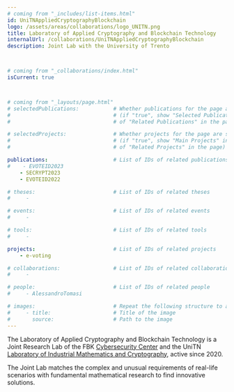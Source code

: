 ```yaml
---
# coming from "_includes/list-items.html"
id: UniTNAppliedCryptographyBlockchain
logo: /assets/areas/collaborations/logo_UNITN.png
title: Laboratory of Applied Cryptography and Blockchain Technology
internalUrl: /collaborations/UniTNAppliedCryptographyBlockchain
description: Joint Lab with the University of Trento



# coming from "_collaborations/index.html"
isCurrent: true



# coming from "_layouts/page.html"
# selectedPublications:           # Whether publications for the page are selected 
#                                 # (if "true", show "Selected Publications" instead  
#                                 # of "Related Publications" in the page)

# selectedProjects:               # Whether projects for the page are selected 
#                                 # (if "true", show "Main Projects" instead  
#                                 # of "Related Projects" in the page)

publications:                     # List of IDs of related publications
#    - EVOTEID2023
    - SECRYPT2023
    - EVOTEID2022

# theses:                         # List of IDs of related theses
#     - 

# events:                         # List of IDs of related events
#     - 

# tools:                          # List of IDs of related tools
#     - 

projects:                         # List of IDs of related projects
    - e-voting

# collaborations:                 # List of IDs of related collaborations
#     - 

# people:                         # List of IDs of related people
#     - AlessandroTomasi

# images:                         # Repeat the following structure to add more images
#     - title:                    # Title of the image
#       source:                   # Path to the image
---
```


The Laboratory of Applied Cryptography and Blockchain Technology is a Joint Research Lab of the FBK [Cybersecurity Center](https://www.fbk.eu/en/cybersecurity/) and the UniTN [Laboratory of Industrial Mathematics and Cryptography](https://www.maths.unitn.it/en/110/laboratory-of-industrial-mathematics-and-cryptography), active since 2020.

The Joint Lab matches the complex and unusual requirements of real-life scenarios with fundamental mathematical research to find innovative solutions.
